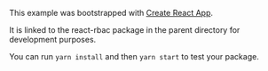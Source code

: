 This example was bootstrapped with [Create React App](https://github.com/facebook/create-react-app).

It is linked to the react-rbac package in the parent directory for development purposes.

You can run `yarn install` and then `yarn start` to test your package.
